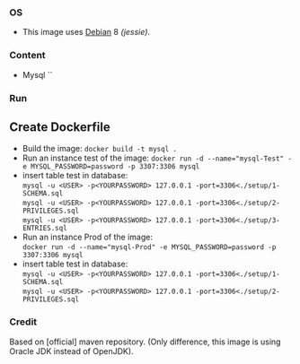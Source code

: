 ### OS
* This image uses [Debian][1] 8 _(jessie)_.

### Content
* Mysql ``

### Run

## Create Dockerfile
* Build the image:
`docker build -t mysql .`
* Run an instance test of the image:
`docker run -d --name="mysql-Test" -e MYSQL_PASSWORD=password -p 3307:3306 mysql`<br />
* insert table test in database:<br />
`mysql -u <USER> -p<YOURPASSWORD> 127.0.0.1 -port=3306<./setup/1-SCHEMA.sql`<br />
`mysql -u <USER> -p<YOURPASSWORD> 127.0.0.1 -port=3306<./setup/2-PRIVILEGES.sql` <br />
`mysql -u <USER> -p<YOURPASSWORD> 127.0.0.1 -port=3306<./setup/3-ENTRIES.sql`<br />
* Run an instance Prod of the image:<br />
`docker run -d --name="mysql-Prod" -e MYSQL_PASSWORD=password -p 3307:3306 mysql`
* insert table test in database:<br />
`mysql -u <USER> -p<YOURPASSWORD> 127.0.0.1 -port=3306<./setup/1-SCHEMA.sql`<br />
`mysql -u <USER> -p<YOURPASSWORD> 127.0.0.1 -port=3306<./setup/2-PRIVILEGES.sql` <br />

### Credit
Based on [official] maven repository. 
(Only difference, this image is using Oracle JDK instead of OpenJDK).

[1]: https://hub.docker.com/_/debian/
[2]: https://hub.docker.com/_/maven/
